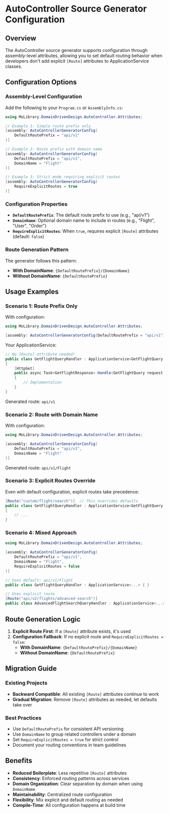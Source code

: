 # AutoController Source Generator Configuration

## Overview

The AutoController source generator supports configuration through assembly-level attributes, allowing you to set default routing behavior when developers don't add explicit `[Route]` attributes to ApplicationService classes.

## Configuration Options

### Assembly-Level Configuration

Add the following to your `Program.cs` or `AssemblyInfo.cs`:

```csharp
using MoLibrary.DomainDrivenDesign.AutoController.Attributes;

// Example 1: Simple route prefix only
[assembly: AutoControllerGeneratorConfig(
    DefaultRoutePrefix = "api/v1"
)]

// Example 2: Route prefix with domain name
[assembly: AutoControllerGeneratorConfig(
    DefaultRoutePrefix = "api/v1",
    DomainName = "Flight"
)]

// Example 3: Strict mode requiring explicit routes
[assembly: AutoControllerGeneratorConfig(
    RequireExplicitRoutes = true
)]
```

### Configuration Properties

- **`DefaultRoutePrefix`**: The default route prefix to use (e.g., "api/v1")
- **`DomainName`**: Optional domain name to include in routes (e.g., "Flight", "User", "Order")
- **`RequireExplicitRoutes`**: When `true`, requires explicit `[Route]` attributes (default: `false`)

### Route Generation Pattern

The generator follows this pattern:
- **With DomainName**: `{DefaultRoutePrefix}/{DomainName}`
- **Without DomainName**: `{DefaultRoutePrefix}`

## Usage Examples

### Scenario 1: Route Prefix Only

With configuration:
```csharp
using MoLibrary.DomainDrivenDesign.AutoController.Attributes;

[assembly: AutoControllerGeneratorConfig(DefaultRoutePrefix = "api/v1")]
```

Your ApplicationService:
```csharp
// No [Route] attribute needed!
public class GetFlightQueryHandler : ApplicationService<GetFlightQuery, GetFlightResponse>
{
    [HttpGet]
    public async Task<GetFlightResponse> Handle(GetFlightQuery request)
    {
        // Implementation
    }
}
```

Generated route: `api/v1`

### Scenario 2: Route with Domain Name

With configuration:
```csharp
using MoLibrary.DomainDrivenDesign.AutoController.Attributes;

[assembly: AutoControllerGeneratorConfig(
    DefaultRoutePrefix = "api/v1",
    DomainName = "Flight"
)]
```

Generated route: `api/v1/Flight`

### Scenario 3: Explicit Routes Override

Even with default configuration, explicit routes take precedence:
```csharp
[Route("custom/flight/search")]  // This overrides defaults
public class GetFlightQueryHandler : ApplicationService<GetFlightQuery, GetFlightResponse>
{
    // ...
}
```

### Scenario 4: Mixed Approach

```csharp
using MoLibrary.DomainDrivenDesign.AutoController.Attributes;

[assembly: AutoControllerGeneratorConfig(
    DefaultRoutePrefix = "api/v1",
    DomainName = "Flight",
    RequireExplicitRoutes = false
)]

// Uses default: api/v1/Flight
public class GetFlightQueryHandler : ApplicationService<...> { }

// Uses explicit route
[Route("api/v2/flights/advanced-search")]
public class AdvancedFlightSearchQueryHandler : ApplicationService<...> { }
```

## Route Generation Logic

1. **Explicit Route First**: If a `[Route]` attribute exists, it's used
2. **Configuration Fallback**: If no explicit route and `RequireExplicitRoutes = false`:
   - **With DomainName**: `{DefaultRoutePrefix}/{DomainName}`
   - **Without DomainName**: `{DefaultRoutePrefix}`

## Migration Guide

### Existing Projects
- **Backward Compatible**: All existing `[Route]` attributes continue to work
- **Gradual Migration**: Remove `[Route]` attributes as needed, let defaults take over

### Best Practices
- Use `DefaultRoutePrefix` for consistent API versioning
- Use `DomainName` to group related controllers under a domain
- Set `RequireExplicitRoutes = true` for strict control
- Document your routing conventions in team guidelines

## Benefits

- **Reduced Boilerplate**: Less repetitive `[Route]` attributes
- **Consistency**: Enforced routing patterns across services
- **Domain Organization**: Clear separation by domain when using `DomainName`
- **Maintainability**: Centralized route configuration
- **Flexibility**: Mix explicit and default routing as needed
- **Compile-Time**: All configuration happens at build time